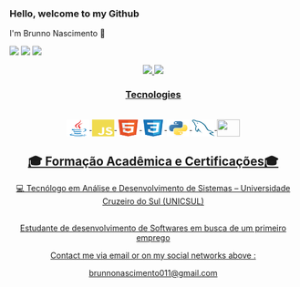 ### Hello, welcome to my Github
I'm Brunno Nascimento 👋


  <a href="https://www.instagram.com/ghost_masaw/" target="_blank"><img src="https://img.shields.io/badge/-Instagram-%23E4405F?style=for-the-badge&logo=instagram&logoColor=white" target="_blank"></a>
  <a href = "https://mail.google.com/"><img src="https://img.shields.io/badge/-Gmail-%23333?style=for-the-badge&logo=gmail&logoColor=white" target="_blank"></a>
  <a href="https://www.linkedin.com/in/brunno-nascimento-866101207/" target="_blank"><img src="https://img.shields.io/badge/-LinkedIn-%230077B5?style=for-the-badge&logo=linkedin&logoColor=white" target="_blank">

<div align="center">
  <a href="https://github.com/LucasBotas">
 <img height="160em" src="https://github-readme-stats.vercel.app/api?username=brunnonascimento&show_icons=true&theme=radical"/>
 <img height="160em" src="https://github-readme-stats.vercel.app/api/top-langs/?username=brunnonascimento&layout=compact&theme=radical"/>

   
### Tecnologies 
  

 
<div align="center" style="display: inline_block"><br>
  <img align="center" alt="" height="30" width="40" src="https://raw.githubusercontent.com/devicons/devicon/master/icons/java/java-original.svg">
  <img align="center" alt="" height="30" width="40" src="https://raw.githubusercontent.com/devicons/devicon/master/icons/javascript/javascript-plain.svg">
  <img align="center" alt="" height="30" width="40" src="https://raw.githubusercontent.com/devicons/devicon/master/icons/html5/html5-original.svg">
  <img align="center" alt="" height="30" width="40" src="https://raw.githubusercontent.com/devicons/devicon/master/icons/css3/css3-original.svg">
  <img align="center" alt="" height="30" width="40" src="https://raw.githubusercontent.com/devicons/devicon/master/icons/python/python-original.svg">
  <img align="center" alt="" height="30" width="40" src="https://raw.githubusercontent.com/devicons/devicon/master/icons/mysql/mysql-original.svg">
  <img align="center" alt="" height="30" width="40" src="https://cdn.jsdelivr.net/gh/devicons/devicon/icons/nodejs/nodejs-original.svg">


  ##

  <h2>🎓 Formação Acadêmica e Certificações🎓</h2>
 💻  Tecnólogo em Análise e Desenvolvimento de Sistemas – Universidade Cruzeiro do Sul (UNICSUL) <br>
</div>
  
  ##
  Estudante de desenvolvimento de Softwares em busca de um primeiro emprego
   
   Contact me via email or on my social networks above : 

brunnonascimento011@gmail.com
